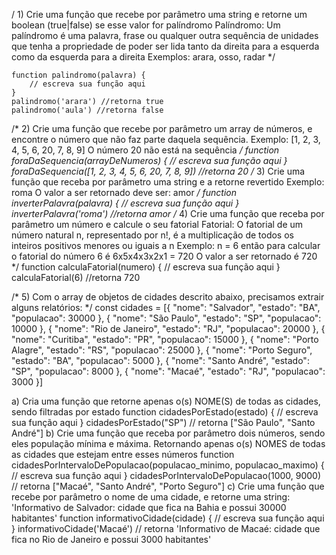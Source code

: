 / 1) Crie uma função que recebe por parâmetro uma string e retorne um boolean (true|false) se esse valor for palíndromo
	Palíndromo: Um palíndromo é uma palavra, frase ou qualquer outra sequência de unidades que tenha a propriedade de poder ser lida tanto da direita para a esquerda como da esquerda para a direita
	Exemplos: arara, osso, radar */
	
	function palindromo(palavra) {
		// escreva sua função aqui
	}
	palindromo('arara') //retorna true
	palindromo('aula') //retorna false
/*
2) Crie uma função que recebe por parâmetro um array de números, e encontre o número que não faz parte daquela sequência.
	Exemplo: [1, 2, 3, 4, 5, 6, 20, 7, 8, 9]
	O número 20 não está na sequência */
	function foraDaSequencia(arrayDeNumeros) {
		// escreva sua função aqui
	}
	foraDaSequencia([1, 2, 3, 4, 5, 6, 20, 7, 8, 9]) //retorna 20
/* 3) Crie uma função que receba por parâmetro uma string e a retorne revertido
	Exemplo: roma
	O valor a ser retornado deve ser: amor */
	function inverterPalavra(palavra) {
		// escreva sua função aqui
	}
	inverterPalavra('roma') //retorna amor
/* 4) Crie uma função que receba por parâmetro um número e calcule o seu fatorial
	Fatorial: O fatorial de um número natural n, representado por n!, é a multiplicação de todos os inteiros positivos menores ou iguais a n
	Exemplo: n = 6 então para calcular o fatorial do número 6 é 6x5x4x3x2x1 = 720
	O valor a ser retornado é 720
 */
	function calculaFatorial(numero) {
		// escreva sua função aqui
	}
	calculaFatorial(6) //retorna 720
	
/* 5) Com o array de objetos de cidades descrito abaixo, precisamos extrair alguns relatórios: */
	const cidades = [{
	  "nome": "Salvador",
	  "estado": "BA",
	  "populacao": 30000
	}, {
	  "nome": "São Paulo",
	  "estado": "SP",
	  "populacao": 10000
	}, {
	  "nome": "Rio de Janeiro",
	  "estado": "RJ",
	  "populacao": 20000
	}, {
	  "nome": "Curitiba",
	  "estado": "PR",
	  "populacao": 15000
	}, {
	  "nome": "Porto Alagre",
	  "estado": "RS",
	  "populacao": 25000
	}, {
	  "nome": "Porto Seguro",
	  "estado": "BA",
	  "populacao": 5000
	},
	{
	  "nome": "Santo André",
	  "estado": "SP",
	  "populacao": 8000
	}, {
	  "nome": "Macaé",
	  "estado": "RJ",
	  "populacao": 3000
	}]
	
a) Cria uma função que retorne apenas o(s) NOME(S) de todas as cidades, sendo filtradas por estado
 	function cidadesPorEstado(estado) {
		// escreva sua função aqui
	}
	cidadesPorEstado("SP") // retorna ["São Paulo", "Santo André"]
 b) Crie uma função que receba por parâmetro dois números, sendo eles população mínima e máxima. Retornando apenas o(s) NOMES de todas as cidades que estejam entre esses números
 	function cidadesPorIntervaloDePopulacao(populacao_minimo, populacao_maximo) {
		// escreva sua função aqui
	}
	cidadesPorIntervaloDePopulacao(1000, 9000) // retorna ["Macaé", "Santo André", "Porto Seguro"]
  c) Crie uma função que recebe por parâmetro o nome de uma cidade, e retorne uma string: 'Informativo de Salvador: cidade que fica na Bahia e possui 30000 habitantes'
	function informativoCidade(cidade) {
		// escreva sua função aqui
	}
	informativoCidade('Macaé') // retorna 'Informativo de Macaé: cidade que fica no Rio de Janeiro e possui 3000 habitantes'
